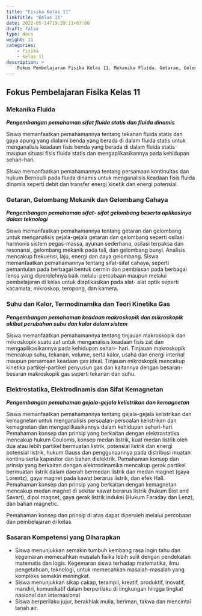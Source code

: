 ```yaml
---
title: "Fisika Kelas 11"
linkTitle: "Kelas 11"
date: 2022-05-14T19:29:11+07:00
draft: false
type: docs
weight: 11
categories:
    - fisika
    - kelas 11
description: >
    Fokus Pembelajaran Fisika Kelas 11. Mekanika Fluida. Getaran, Gelombang Mekanik dan Gelombang Cahaya. Suhu dan Kalor, Termodinamika dan Teori Kinetika Gas. Elektrostatika, Elektrodinamis dan Sifat Kemagnetan
---
```

## Fokus Pembelajaran Fisika Kelas 11
### Mekanika Fluida
***Pengembangan pemahaman sifat fluida statis dan fluida dinamis***

Siswa memanfaatkan pemahamannya tentang tekanan fluida statis dan gaya apung yang dialami benda yang berada di dalam fluida statis untuk menganalisis keadaan fisis benda yang berada di dalam fluida statis maupun situasi fisis fluida statis dan mengaplikasikannya pada kehidupan sehari-hari.

Siswa memanfaatkan pemahamannya tentang persamaan kontinuitas dan hukum Bernoulli pada fluida dinamis untuk menganalisis keadaan fisis fluida dinamis seperti debit dan transfer energi kinetik dan energi potensial.

### Getaran, Gelombang Mekanik dan Gelombang Cahaya
***Pengembangan pemahaman sifat- sifat gelombang beserta aplikasinya dalam teknologi***

Siswa memanfaatkan pemahamannya tentang getaran dan gelombang untuk menganalisis gejala-gejala getaran dan gelombang seperti osilasi harmonis sistem pegas-massa, ayunan sederhana, osilasi terpaksa dan resonansi, gelombang mekanik pada tali, dan gelombang bunyi. Analisis mencakup frekuensi, laju, energi dan daya gelombang.
Siswa memanfaatkan pemahamannya tentang sifat-sifat cahaya, seperti pemantulan pada berbagai bentuk cermin dan pembiasan pada berbagai lensa yang diperolehnya baik melalui percobaan maupun melalui pembelajaran di kelas untuk diaplikasikan pada alat- alat optik seperti kacamata, mikroskop, teropong, dan kamera.

### Suhu dan Kalor, Termodinamika dan Teori Kinetika Gas
***Pengembangan pemahaman keadaan makroskopik dan mikroskopik akibat perubahan suhu dan kalor dalam sistem***

Siswa memanfaatkan pemahamannya tentang tinjauan makroskopik dan mikroskopik suatu zat untuk menganalisis keadaan fisis zat dan mengaplikasikannya pada kehidupan sehari- hari. Tinjauan makroskopik mencakup suhu, tekanan, volume, serta kalor, usaha dan energi internal maupun persamaan keadaan gas ideal. Tinjauan mikroskopik mencakup kinetika partikel-partikel penyusun gas dan kaitannya dengan besaran-besaran makroskopik gas seperti tekanan dan suhu.

### Elektrostatika, Elektrodinamis dan Sifat Kemagnetan
***Pengembangan pemahaman gejala-gejala kelistrikan dan kemagnetan***

Siswa memanfaatkan pemahamannya tentang gejala-gejala kelistrikan dan kemagnetan untuk menganalisis persoalan-persoalan kelistrikan dan kemagnetan dan mengaplikasikannya dalam kehidupan sehari-hari. Pemahaman konsep dan prinsip yang berkaitan dengan elektrostatika mencakup hukum Coulomb, konsep medan listrik, kuat medan listrik oleh dua atau lebih partikel bermuatan listrik, potensial listrik dan energi potensial listrik, hukum Gauss dan penggunaannya pada distribusi muatan kontinu serta kapasitor dan bahan dielektrik. Pemahaman konsep dan prinsip yang berkaitan dengan elektrodinamika mencakup gerak partikel bermuatan listrik dalam daerah bermedan listrik dan medan magnet (gaya Lorentz), gaya magnet pada kawat berarus listrik, dan efek Hall. Pemahaman konsep dan prinsip yang berkaitan dengan kemagnetan mencakup medan magnet di sekitar kawat berarus listrik (hukum Biot and Savart), dipol magnet, gaya gerak listrik induksi (Hukum Faraday dan Lenz), dan bahan magnetic.

Pemahaman konsep dan prinsip di atas dapat diperoleh melalui percobaan dan pembelajaran di kelas.

### Sasaran Kompetensi yang Diharapkan
- Siswa menunjukkan semakin tumbuh kembang rasa ingin tahu dan kegemaran memecahkan masalah fisika lebih sulit dengan pendekatan matematis dan logis. Kegemaran siswa terhadap matematika, ilmu pengetahuan, teknologi, untuk memecahkan masalah-masalah yang kompleks semakin meningkat.
- Siswa menunjukkan sikap cakap, terampil, kreatif, produktif, inovatif, mandiri, komunikatif dalam berperilaku di lingkungan hingga tingkat nasional dan internasional
- Siswa berperilaku jujur, berakhlak mulia, beriman, takwa dan mencintai tanah air.